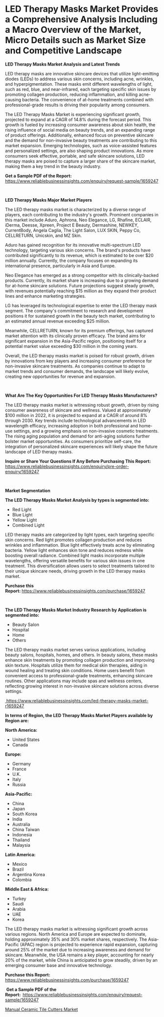 <p><h1>LED Therapy Masks Market Provides a Comprehensive Analysis Including a Macro Overview of the Market, Micro Details such as Market Size and Competitive Landscape</h1></p><p><strong>LED Therapy Masks Market Analysis and Latest Trends</strong></p>
<p><p>LED therapy masks are innovative skincare devices that utilize light-emitting diodes (LEDs) to address various skin concerns, including acne, wrinkles, and hyperpigmentation. These masks emit different wavelengths of light, such as red, blue, and near-infrared, each targeting specific skin issues by promoting collagen production, reducing inflammation, and killing acne-causing bacteria. The convenience of at-home treatments combined with professional-grade results is driving their popularity among consumers.</p><p>The LED Therapy Masks Market is experiencing significant growth, projected to expand at a CAGR of 14.8% during the forecast period. This growth is fueled by increasing consumer awareness about skin health, the rising influence of social media on beauty trends, and an expanding range of product offerings. Additionally, enhanced focus on preventive skincare and the demand for non-invasive beauty treatments are contributing to this market expansion. Emerging technologies, such as voice-assisted features and personalized settings, are also shaping product innovations. As more consumers seek effective, portable, and safe skincare solutions, LED therapy masks are poised to capture a larger share of the skincare market, making them a key trend in the beauty industry.</p></p>
<p><strong>Get a Sample PDF of the Report:&nbsp;</strong> <a href="https://www.reliablebusinessinsights.com/enquiry/request-sample/1659247?utm_campaign=2633&utm_medium=2&utm_source=Github&utm_content=ia&utm_term=23032025&utm_id=led-therapy-masks">https://www.reliablebusinessinsights.com/enquiry/request-sample/1659247</a></p>
<p>&nbsp;</p>
<p><strong>LED Therapy Masks Major Market Players</strong></p>
<p><p>The LED therapy masks market is characterized by a diverse range of players, each contributing to the industry's growth. Prominent companies in this market include Aduro, Aphrona, Neo Elegance, LG, Rhafine, ECLAIR, iDerma, Deesse, Xpreen, Project E Beauty, Dermashine, NEWKEY, CurrentBody, Angela Caglia, The Light Salon, LUX SKIN, Peppy Co, CELLRETURN, Unicskin, and MZ Skin.</p><p>Aduro has gained recognition for its innovative multi-spectrum LED technology, targeting various skin concerns. The brand's products have contributed significantly to its revenue, which is estimated to be over $20 million annually. Currently, the company focuses on expanding its international presence, particularly in Asia and Europe.</p><p>Neo Elegance has emerged as a strong competitor with its clinically-backed products. Currently, its market share is increasing due to a growing demand for at-home skincare solutions. Future projections suggest steady growth, with revenues potentially reaching $15 million as they expand their product lines and enhance marketing strategies.</p><p>LG has leveraged its technological expertise to enter the LED therapy mask segment. The company's commitment to research and development positions it for sustained growth in the beauty tech market, contributing to an estimated annual revenue exceeding $25 million.</p><p>Meanwhile, CELLRETURN, known for its premium offerings, has captured market attention with its clinically proven efficacy. The brand aims for significant expansion in the Asia-Pacific region, positioning itself for a potential market value exceeding $30 million in the coming years.</p><p>Overall, the LED therapy masks market is poised for robust growth, driven by innovations from key players and increasing consumer preference for non-invasive skincare treatments. As companies continue to adapt to market trends and consumer demands, the landscape will likely evolve, creating new opportunities for revenue and expansion.</p></p>
<p>&nbsp;</p>
<p><strong>What Are The Key Opportunities For LED Therapy Masks Manufacturers?</strong></p>
<p><p>The LED therapy masks market is witnessing robust growth, driven by rising consumer awareness of skincare and wellness. Valued at approximately $100 million in 2022, it is projected to expand at a CAGR of around 8% through 2030. Key trends include technological advancements in LED wavelength efficacy, increasing adoption in both professional and home-use settings, and a growing emphasis on non-invasive cosmetic treatments. The rising aging population and demand for anti-aging solutions further bolster market opportunities. As consumers prioritize self-care, the integration of personalized skincare experiences will likely shape the future landscape of LED therapy masks.</p></p>
<p><strong>Inquire or Share Your Questions If Any Before Purchasing This Report:</strong> <a href="https://www.reliablebusinessinsights.com/enquiry/pre-order-enquiry/1659247?utm_campaign=2633&utm_medium=2&utm_source=Github&utm_content=ia&utm_term=23032025&utm_id=led-therapy-masks">https://www.reliablebusinessinsights.com/enquiry/pre-order-enquiry/1659247</a></p>
<p>&nbsp;</p>
<p><strong>Market Segmentation</strong></p>
<p><strong>The LED Therapy Masks Market Analysis by types is segmented into:</strong></p>
<p><ul><li>Red Light</li><li>Blue Light</li><li>Yellow Light</li><li>Combined Light</li></ul></p>
<p><p>LED therapy masks are categorized by light types, each targeting specific skin concerns. Red light promotes collagen production and reduces wrinkles and inflammation. Blue light effectively treats acne by eliminating bacteria. Yellow light enhances skin tone and reduces redness while boosting overall radiance. Combined light masks incorporate multiple wavelengths, offering versatile benefits for various skin issues in one treatment. This diversification allows users to select treatments tailored to their unique skincare needs, driving growth in the LED therapy masks market.</p></p>
<p><strong>Purchase this Report:&nbsp;</strong><a href="https://www.reliablebusinessinsights.com/purchase/1659247?utm_campaign=2633&utm_medium=2&utm_source=Github&utm_content=ia&utm_term=23032025&utm_id=led-therapy-masks">https://www.reliablebusinessinsights.com/purchase/1659247</a></p>
<p>&nbsp;</p>
<p><strong>The LED Therapy Masks Market Industry Research by Application is segmented into:</strong></p>
<p><ul><li>Beauty Salon</li><li>Hospital</li><li>Home</li><li>Others</li></ul></p>
<p><p>The LED therapy masks market serves various applications, including beauty salons, hospitals, homes, and others. In beauty salons, these masks enhance skin treatments by promoting collagen production and improving skin texture. Hospitals utilize them for medical skin therapies, aiding in wound healing and treating skin conditions. Home users benefit from convenient access to professional-grade treatments, enhancing skincare routines. Other applications may include spas and wellness centers, reflecting growing interest in non-invasive skincare solutions across diverse settings.</p></p>
<p><a href="https://www.reliablebusinessinsights.com/led-therapy-masks-market-r1659247?utm_campaign=2633&utm_medium=2&utm_source=Github&utm_content=ia&utm_term=23032025&utm_id=led-therapy-masks">&nbsp;https://www.reliablebusinessinsights.com/led-therapy-masks-market-r1659247</a></p>
<p><strong>In terms of Region, the LED Therapy Masks Market Players available by Region are:</strong></p>
<p>
    <p> <strong> North America: </strong>
        <ul>
            <li>United States</li>
            <li>Canada</li>
        </ul>
        </p> 
    <p> <strong> Europe: </strong>
        <ul>
            <li>Germany</li>
            <li>France</li>
            <li>U.K.</li>
            <li>Italy</li>
            <li>Russia</li>
        </ul>
        </p> 
    <p> <strong> Asia-Pacific: </strong>
        <ul>
            <li>China</li>
            <li>Japan</li>
            <li>South Korea</li>
            <li>India</li>
            <li>Australia</li>
            <li>China Taiwan</li>
            <li>Indonesia</li>
            <li>Thailand</li>
            <li>Malaysia</li>
        </ul>
        </p> 
    <p> <strong> Latin America: </strong>
        <ul>
            <li>Mexico</li>
            <li>Brazil</li>
            <li>Argentina Korea</li>
            <li>Colombia</li>
        </ul>
        </p> 
    <p> <strong> Middle East & Africa: </strong>
        <ul>
            <li>Turkey</li>
            <li>Saudi</li>
            <li>Arabia</li>
            <li>UAE</li>
            <li>Korea</li>
        </ul>
    </p>
    </p>
<p><p>The LED therapy masks market is witnessing significant growth across various regions. North America and Europe are expected to dominate, holding approximately 35% and 30% market shares, respectively. The Asia-Pacific (APAC) region is projected to experience rapid expansion, capturing around 25% of the market due to increasing awareness and demand for skincare. Meanwhile, the USA remains a key player, accounting for nearly 20% of the market, while China is anticipated to grow steadily, driven by an emerging consumer base and innovative technology.</p></p>
<p><strong>Purchase this Report: </strong><a href="https://www.reliablebusinessinsights.com/purchase/1659247?utm_campaign=2633&utm_medium=2&utm_source=Github&utm_content=ia&utm_term=23032025&utm_id=led-therapy-masks">https://www.reliablebusinessinsights.com/purchase/1659247</a></p>
<p>&nbsp;<strong>Get a Sample PDF of the Report:&nbsp;&nbsp;</strong><a href="https://www.reliablebusinessinsights.com/enquiry/request-sample/1659247?utm_campaign=2633&utm_medium=2&utm_source=Github&utm_content=ia&utm_term=23032025&utm_id=led-therapy-masks">https://www.reliablebusinessinsights.com/enquiry/request-sample/1659247</a></p>
<p><strong></strong></p>
<p><p><a href="https://github.com/osbornrdaflalo/Market-Research-Report-List-1/blob/main/manual-ceramic-tile-cutters-market.md?utm_campaign=2633&utm_medium=2&utm_source=Github&utm_content=ia&utm_term=23032025&utm_id=led-therapy-masks">Manual Ceramic Tile Cutters Market</a></p></p>